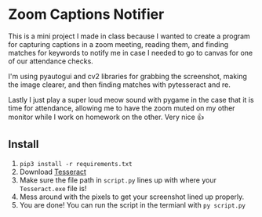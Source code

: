 # Zoom Captions Notifier

This is a mini project I made in class because I wanted to create a program for capturing captions in a zoom meeting, reading them, and finding matches for keywords to notify me in case I needed to go to canvas for one of our attendance checks.

I'm using pyautogui and cv2 libraries for grabbing the screenshot, making the image clearer, and then finding matches with pytesseract and re.

Lastly I just play a super loud meow sound with pygame in the case that it is time for attendance, allowing me to have the zoom muted on my other monitor while I work on homework on the other. Very nice 👍

## Install

1. `pip3 install -r requirements.txt`
2. Download [Tesseract](https://github.com/UB-Mannheim/tesseract/wiki)
3. Make sure the file path in `script.py` lines up with where your `Tesseract.exe` file is!
4. Mess around with the pixels to get your screenshot lined up properly.
5. You are done! You can run the script in the termianl with `py script.py`